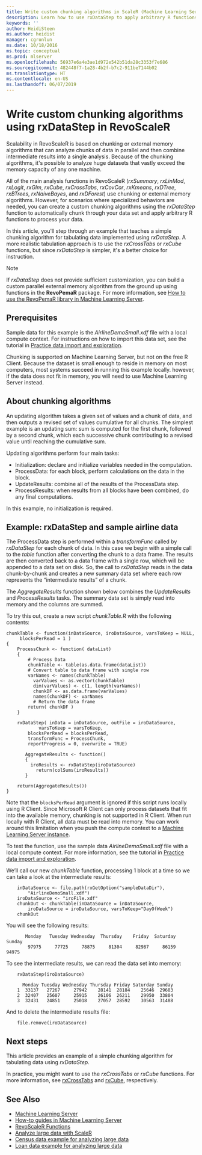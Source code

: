 ```yaml
---
title: Write custom chunking algorithms in ScaleR (Machine Learning Server)
description: Learn how to use rxDataStep to apply arbitrary R functions on chunked data.
keywords: ''
author: HeidiSteen
ms.author: heidist
manager: cgronlun
ms.date: 10/18/2016
ms.topic: conceptual
ms.prod: mlserver
ms.openlocfilehash: 56937e6a4e3ae1d972e542b51da28c3353f7e686
ms.sourcegitcommit: 482448f7-1a28-4b2f-b7c2-911be7144b02
ms.translationtype: HT
ms.contentlocale: en-US
ms.lasthandoff: 06/07/2019
---
```

# <a name="write-custom-chunking-algorithms-using-rxdatastep-in-revoscaler"></a>Write custom chunking algorithms using rxDataStep in RevoScaleR

Scalability in RevoScaleR is based on chunking or external memory algorithms that can analyze chunks of data in parallel and then combine intermediate results into a single analysis. Because of the chunking algorithms, it's possible to analyze huge datasets that vastly exceed the memory capacity of any one machine.

All of the main analysis functions in RevoScaleR (*rxSummary*, *rxLinMod*, *rxLogit*, *rxGlm*, *rxCube*, *rxCrossTabs*, *rxCovCor*, *rxKmeans*, *rxDTree*, *rxBTrees*, *rxNaiveBayes*, and *rxDForest*) use chunking or external memory algorithms. However, for scenarios where specialized behaviors are needed, you can create a custom chunking algorithms using the *rxDataStep* function to automatically chunk through your data set and apply arbitrary R functions to process your data.

In this article, you'll step through an example that teaches a simple chunking algorithm for tabulating data implemented using *rxDataStep*. A more realistic tabulation approach is to use the *rxCrossTabs* or *rxCube* functions, but since *rxDataStep* is simpler, it's a better choice for instruction.

> [!Note] 
>If *rxDataStep* does not provide sufficient customization, you can build a custom parallel external memory algorithm from the ground up using functions in the **RevoPemaR** package. For more information, see [How to use the RevoPemaR library in Machine Learning Server](how-to-developer-pemar.md).

## <a name="prerequisites"></a>Prerequisites

Sample data for this example is the *AirlineDemoSmall.xdf* file with a local compute context. For instructions on how to import this data set, see the tutorial in [Practice data import and exploration](tutorial-revoscaler-data-import-transform.md).

Chunking is supported on Machine Learning Server, but not on the free R Client. Because the dataset is small enough to reside in memory on most computers, most systems succeed in running this example locally. however, if the data does not fit in memory, you will need to use Machine Learning Server instead.

## <a name="about-chunking-algorithms"></a>About chunking algorithms

An updating algorithm takes a given set of values and a chunk of data, and then outputs a revised set of values cumulative for all chunks. The simplest example is an updating sum: sum is computed for the first chunk, followed by a second chunk, which each successive chunk contributing to a revised value until reaching the cumulative sum. 

Updating algorithms perform four main tasks:

- Initialization: declare and initialize variables needed in the computation.
- ProcessData: for each block, perform calculations on the data in the block.
- UpdateResults: combine all of the results of the ProcessData step.
- ProcessResults: when results from all blocks have been combined, do any final computations.

In this example, no initialization is required.

## <a name="example-rxdatastep-and-sample-airline-data"></a>Example: rxDataStep and sample airline data

The ProcessData step is performed within a *transformFunc* called by *rxDataStep* for each chunk of data. In this case we begin with a simple call to the *table* function after converting the chunk to a data frame. The results are then converted back to a data frame with a single row, which will be appended to a data set on disk. So, the call to *rxDataStep* reads in the data chunk-by-chunk and creates a new summary data set where each row represents the “intermediate results” of a chunk.

The *AggregateResults* function shown below combines the *UpdateResults* and *ProcessResults* tasks.  The summary data set is simply read into memory and the columns are summed.

To try this out, create a new script *chunkTable.R* with the following contents:

    chunkTable <- function(inDataSource, iroDataSource, varsToKeep = NULL,
         blocksPerRead = 1 )
    {
        ProcessChunk <- function( dataList)
        {
            # Process Data
            chunkTable <- table(as.data.frame(dataList))
            # Convert table to data frame with single row
            varNames <- names(chunkTable)
              varValues <- as.vector(chunkTable)
              dim(varValues) <- c(1, length(varNames))
              chunkDF <- as.data.frame(varValues)
              names(chunkDF) <- varNames
              # Return the data frame
            return( chunkDF )
        }

        rxDataStep( inData = inDataSource, outFile = iroDataSource,
                varsToKeep = varsToKeep,
            blocksPerRead = blocksPerRead,
            transformFunc = ProcessChunk,
            reportProgress = 0, overwrite = TRUE)

           AggregateResults <- function()    
           {
             iroResults <- rxDataStep(iroDataSource)
               return(colSums(iroResults))
           }

        return(AggregateResults())
    }

Note that the `blocksPerRead` argument is ignored if this script runs locally using R Client. Since Microsoft R Client can only process datasets that fit into the available memory, chunking is not supported in R Client. When run locally with R Client, all data must be read into memory. You can work around this limitation when you push the compute context to a [Machine Learning Server instance](../what-is-machine-learning-server.md).

To test the function, use the sample data *AirlineDemoSmall.xdf* file with a local compute context. For more information, see the tutorial in [Practice data import and exploration](tutorial-revoscaler-data-import-transform.md).

We’ll call our new *chunkTable* function, processing 1 block at a time so we can take a look at the intermediate results:

~~~~
    inDataSource <- file.path(rxGetOption("sampleDataDir"),
        "AirlineDemoSmall.xdf")
    iroDataSource <- "iroFile.xdf"
    chunkOut <- chunkTable(inDataSource = inDataSource,
        iroDataSource = iroDataSource, varsToKeep="DayOfWeek")
    chunkOut
~~~~
You will see the following results:
~~~~
       Monday   Tuesday Wednesday  Thursday    Friday  Saturday    Sunday
        97975     77725     78875     81304     82987     86159     94975
~~~~
To see the intermediate results, we can read the data set into memory:
~~~~
    rxDataStep(iroDataSource)

      Monday Tuesday Wednesday Thursday Friday Saturday Sunday
    1  33137   27267     27942    28141  28184    25646  29683
    2  32407   25607     25915    26106  26211    29950  33804
    3  32431   24851     25018    27057  28592    30563  31488
~~~~
And to delete the intermediate results file:
~~~~
    file.remove(iroDataSource)
~~~~
## <a name="next-steps"></a>Next steps

This article provides an example of a simple chunking algorithm for tabulating data using *rxDataStep*. 

In practice, you might want to use the *rxCrossTabs* or *rxCube* functions. For more information, see [rxCrossTabs](~/r-reference/revoscaler/rxcrosstabs.md) and [rxCube](~/r-reference/revoscaler/rxcube.md), respectively.


## <a name="see-also"></a>See Also

- [Machine Learning Server](../what-is-machine-learning-server.md)  
- [How-to guides in Machine Learning Server](how-to-introduction.md)
- [RevoScaleR Functions](~/r-reference/revoscaler/revoscaler.md)
- [Analyze large data with ScaleR](tutorial-revoscaler-large-data-airline.md)
- [Census data example for analyzing large data](tutorial-revoscaler-large-data-census.md)
- [Loan data example for analyzing large data](tutorial-revoscaler-large-data-loan.md)